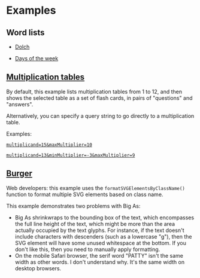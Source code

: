 # Examples

## Word lists

- [Dolch](https://grahamhannington.github.io/bigas/examples/dolch-word-list.html)

- [Days of the week](https://grahamhannington.github.io/bigas?text=Monday//Tuesday//Wednesday//Thursday//Friday//Saturday//Sunday)

## [Multiplication tables](https://grahamhannington.github.io/bigas/examples/multiplication)

By default, this example lists multiplication tables from 1 to 12, and then shows the selected table as a set of flash cards, in pairs of "questions" and "answers".

Alternatively, you can specify a query string to go directly to a multiplication table.

Examples:

[`multiplicand=15&maxMultiplier=10`](https://grahamhannington.github.io/bigas/examples/multiplication/?multiplicand=15&maxMultiplier=10)


[`multiplicand=13&minMultiplier=-3&maxMultiplier=9`](https://grahamhannington.github.io/bigas/examples/multiplication/?multiplicand=13&minMultiplier=-3&maxMultiplier=9)

## [Burger](https://grahamhannington.github.io/bigas/examples/burger.html)

Web developers: this example uses the `formatSVGElementsByClassName()` function to format multiple SVG elements based on class name.

This example demonstrates two problems with Big As:

- Big As shrinkwraps to the bounding box of the text, which encompasses the full line height of the text, which might be more than the area actually occupied by the text glyphs.
For instance, if the text doesn't include characters with descenders (such as a lowercase "g"), then the SVG element will have some unused whitespace at the bottom. If you don't like this, then you need to manually apply formatting.
- On the mobile Safari browser, the serif word "PATTY" isn't the same width as other words. I don't understand why. It's the same width on desktop browsers.
